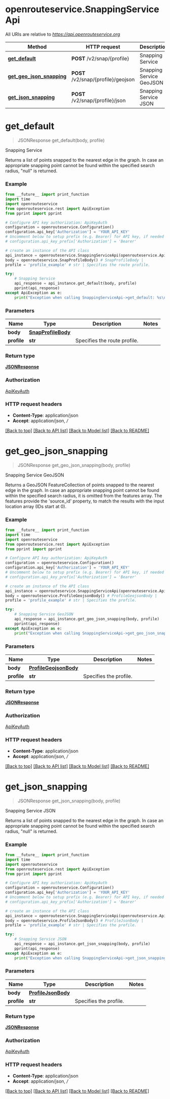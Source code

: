 # openrouteservice.SnappingServiceApi

All URIs are relative to *https://api.openrouteservice.org*

Method | HTTP request | Description
------------- | ------------- | -------------
[**get_default**](SnappingServiceApi.md#get_default) | **POST** /v2/snap/{profile} | Snapping Service
[**get_geo_json_snapping**](SnappingServiceApi.md#get_geo_json_snapping) | **POST** /v2/snap/{profile}/geojson | Snapping Service GeoJSON
[**get_json_snapping**](SnappingServiceApi.md#get_json_snapping) | **POST** /v2/snap/{profile}/json | Snapping Service JSON

# **get_default**
> JSONResponse get_default(body, profile)

Snapping Service

Returns a list of points snapped to the nearest edge in the graph. In case an appropriate snapping point cannot be found within the specified search radius, \"null\" is returned. 

### Example
```python
from __future__ import print_function
import time
import openrouteservice
from openrouteservice.rest import ApiException
from pprint import pprint

# Configure API key authorization: ApiKeyAuth
configuration = openrouteservice.Configuration()
configuration.api_key['Authorization'] = 'YOUR_API_KEY'
# Uncomment below to setup prefix (e.g. Bearer) for API key, if needed
# configuration.api_key_prefix['Authorization'] = 'Bearer'

# create an instance of the API class
api_instance = openrouteservice.SnappingServiceApi(openrouteservice.ApiClient(configuration))
body = openrouteservice.SnapProfileBody() # SnapProfileBody | 
profile = 'profile_example' # str | Specifies the route profile.

try:
    # Snapping Service
    api_response = api_instance.get_default(body, profile)
    pprint(api_response)
except ApiException as e:
    print("Exception when calling SnappingServiceApi->get_default: %s\n" % e)
```

### Parameters

Name | Type | Description  | Notes
------------- | ------------- | ------------- | -------------
 **body** | [**SnapProfileBody**](SnapProfileBody.md)|  | 
 **profile** | **str**| Specifies the route profile. | 

### Return type

[**JSONResponse**](JSONResponse.md)

### Authorization

[ApiKeyAuth](../README.md#ApiKeyAuth)

### HTTP request headers

 - **Content-Type**: application/json
 - **Accept**: application/json, */*

[[Back to top]](#) [[Back to API list]](../README.md#documentation_for_api_endpoints) [[Back to Model list]](../README.md#documentation_for_models) [[Back to README]](../README.md)

# **get_geo_json_snapping**
> JSONResponse get_geo_json_snapping(body, profile)

Snapping Service GeoJSON

Returns a GeoJSON FeatureCollection of points snapped to the nearest edge in the graph. In case an appropriate snapping point cannot be found within the specified search radius, it is omitted from the features array. The features provide the 'source_id' property, to match the results with the input location array (IDs start at 0). 

### Example
```python
from __future__ import print_function
import time
import openrouteservice
from openrouteservice.rest import ApiException
from pprint import pprint

# Configure API key authorization: ApiKeyAuth
configuration = openrouteservice.Configuration()
configuration.api_key['Authorization'] = 'YOUR_API_KEY'
# Uncomment below to setup prefix (e.g. Bearer) for API key, if needed
# configuration.api_key_prefix['Authorization'] = 'Bearer'

# create an instance of the API class
api_instance = openrouteservice.SnappingServiceApi(openrouteservice.ApiClient(configuration))
body = openrouteservice.ProfileGeojsonBody() # ProfileGeojsonBody | 
profile = 'profile_example' # str | Specifies the profile.

try:
    # Snapping Service GeoJSON
    api_response = api_instance.get_geo_json_snapping(body, profile)
    pprint(api_response)
except ApiException as e:
    print("Exception when calling SnappingServiceApi->get_geo_json_snapping: %s\n" % e)
```

### Parameters

Name | Type | Description  | Notes
------------- | ------------- | ------------- | -------------
 **body** | [**ProfileGeojsonBody**](ProfileGeojsonBody.md)|  | 
 **profile** | **str**| Specifies the profile. | 

### Return type

[**JSONResponse**](JSONResponse.md)

### Authorization

[ApiKeyAuth](../README.md#ApiKeyAuth)

### HTTP request headers

 - **Content-Type**: application/json
 - **Accept**: application/json, */*

[[Back to top]](#) [[Back to API list]](../README.md#documentation_for_api_endpoints) [[Back to Model list]](../README.md#documentation_for_models) [[Back to README]](../README.md)

# **get_json_snapping**
> JSONResponse get_json_snapping(body, profile)

Snapping Service JSON

Returns a list of points snapped to the nearest edge in the graph. In case an appropriate snapping point cannot be found within the specified search radius, \"null\" is returned. 

### Example
```python
from __future__ import print_function
import time
import openrouteservice
from openrouteservice.rest import ApiException
from pprint import pprint

# Configure API key authorization: ApiKeyAuth
configuration = openrouteservice.Configuration()
configuration.api_key['Authorization'] = 'YOUR_API_KEY'
# Uncomment below to setup prefix (e.g. Bearer) for API key, if needed
# configuration.api_key_prefix['Authorization'] = 'Bearer'

# create an instance of the API class
api_instance = openrouteservice.SnappingServiceApi(openrouteservice.ApiClient(configuration))
body = openrouteservice.ProfileJsonBody() # ProfileJsonBody | 
profile = 'profile_example' # str | Specifies the profile.

try:
    # Snapping Service JSON
    api_response = api_instance.get_json_snapping(body, profile)
    pprint(api_response)
except ApiException as e:
    print("Exception when calling SnappingServiceApi->get_json_snapping: %s\n" % e)
```

### Parameters

Name | Type | Description  | Notes
------------- | ------------- | ------------- | -------------
 **body** | [**ProfileJsonBody**](ProfileJsonBody.md)|  | 
 **profile** | **str**| Specifies the profile. | 

### Return type

[**JSONResponse**](JSONResponse.md)

### Authorization

[ApiKeyAuth](../README.md#ApiKeyAuth)

### HTTP request headers

 - **Content-Type**: application/json
 - **Accept**: application/json, */*

[[Back to top]](#) [[Back to API list]](../README.md#documentation_for_api_endpoints) [[Back to Model list]](../README.md#documentation_for_models) [[Back to README]](../README.md)

